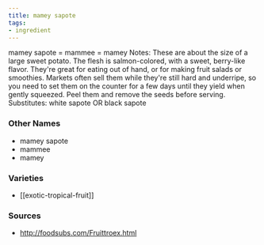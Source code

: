 ```yaml
---
title: mamey sapote
tags:
- ingredient
---
```

mamey sapote = mammee = mamey Notes: These are about the size of a large sweet potato. The flesh is salmon-colored, with a sweet, berry-like flavor. They're great for eating out of hand, or for making fruit salads or smoothies. Markets often sell them while they're still hard and underripe, so you need to set them on the counter for a few days until they yield when gently squeezed. Peel them and remove the seeds before serving. Substitutes: white sapote OR black sapote

### Other Names

* mamey sapote
* mammee
* mamey

### Varieties

* [[exotic-tropical-fruit]]

### Sources
* http://foodsubs.com/Fruittroex.html
